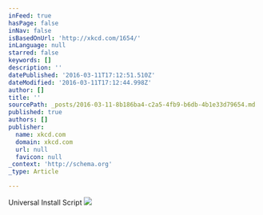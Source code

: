 ```yaml
---
inFeed: true
hasPage: false
inNav: false
isBasedOnUrl: 'http://xkcd.com/1654/'
inLanguage: null
starred: false
keywords: []
description: ''
datePublished: '2016-03-11T17:12:51.510Z'
dateModified: '2016-03-11T17:12:44.998Z'
author: []
title: ''
sourcePath: _posts/2016-03-11-8b186ba4-c2a5-4fb9-b6db-4b1e33d79654.md
published: true
authors: []
publisher:
  name: xkcd.com
  domain: xkcd.com
  url: null
  favicon: null
_context: 'http://schema.org'
_type: Article

---
```

Universal Install Script
![](http://imgs.xkcd.com/comics/universal_install_script.png)